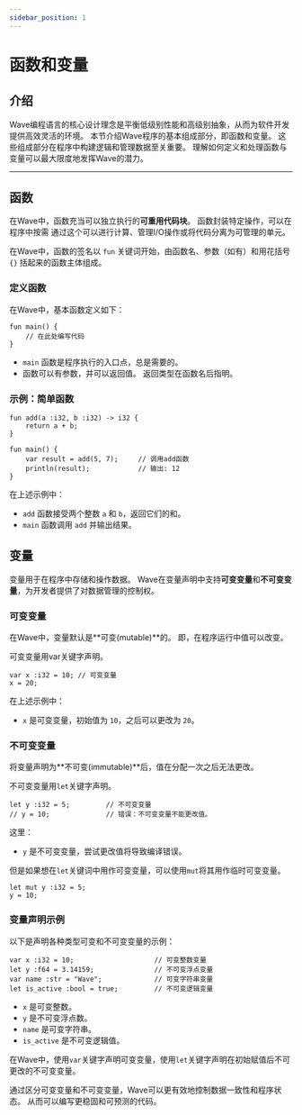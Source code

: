 ```yaml
---
sidebar_position: 1
---
```


# 函数和变量

## 介绍

Wave编程语言的核心设计理念是平衡低级别性能和高级别抽象，从而为软件开发提供高效灵活的环境。
本节介绍Wave程序的基本组成部分，即函数和变量。 这些组成部分在程序中构建逻辑和管理数据至关重要。
理解如何定义和处理函数与变量可以最大限度地发挥Wave的潜力。

---

## 函数

在Wave中，函数充当可以独立执行的**可重用代码块**。
函数封装特定操作，可以在程序中按需
通过这个可以进行计算、管理I/O操作或将代码分离为可管理的单元。

在Wave中，函数的签名以 `fun` 关键词开始，由函数名、参数（如有）和用花括号 `{}` 括起来的函数主体组成。

### 定义函数

在Wave中，基本函数定义如下：

```wave
fun main() {
    // 在此处编写代码
}
```

- `main` 函数是程序执行的入口点，总是需要的。
- 函数可以有参数，并可以返回值。 返回类型在函数名后指明。

### 示例：简单函数

```wave
fun add(a :i32, b :i32) -> i32 {
    return a + b;
}

fun main() {
    var result = add(5, 7);     // 调用add函数
    println(result);            // 输出: 12
}
```

在上述示例中：

- `add` 函数接受两个整数 `a` 和 `b`，返回它们的和。
- `main` 函数调用 `add` 并输出结果。

## 变量

变量用于在程序中存储和操作数据。
Wave在变量声明中支持**可变变量**和**不可变变量**，为开发者提供了对数据管理的控制权。

### 可变变量

在Wave中，变量默认是\*\*可变(mutable)\*\*的。 即，在程序运行中值可以改变。

可变变量用var关键字声明。

```wave
var x :i32 = 10; // 可变变量
x = 20;
```

在上述示例中：

- `x` 是可变变量，初始值为 `10`，之后可以更改为 `20`。

### 不可变变量

将变量声明为\*\*不可变(immutable)\*\*后，值在分配一次之后无法更改。

不可变变量用`let`关键字声明。

```wave
let y :i32 = 5;         // 不可变变量
// y = 10;              // 错误：不可变变量不能更改值。
```

这里：

- `y` 是不可变变量，尝试更改值将导致编译错误。

但是如果想在`let`关键词中用作可变变量，可以使用`mut`将其用作临时可变变量。

```wave
let mut y :i32 = 5;
y = 10; 
```

### 变量声明示例

以下是声明各种类型可变和不可变变量的示例：

```wave
var x :i32 = 10;                    // 可变整数变量
let y :f64 = 3.14159;               // 不可变浮点变量
var name :str = "Wave";             // 可变字符串变量
let is_active :bool = true;         // 不可变逻辑变量
```

- `x` 是可变整数。
- `y` 是不可变浮点数。
- `name` 是可变字符串。
- `is_active` 是不可变逻辑值。

在Wave中，使用`var`关键字声明可变变量，使用`let`关键字声明在初始赋值后不可更改的不可变变量。

通过区分可变变量和不可变变量，Wave可以更有效地控制数据一致性和程序状态。
从而可以编写更稳固和可预测的代码。